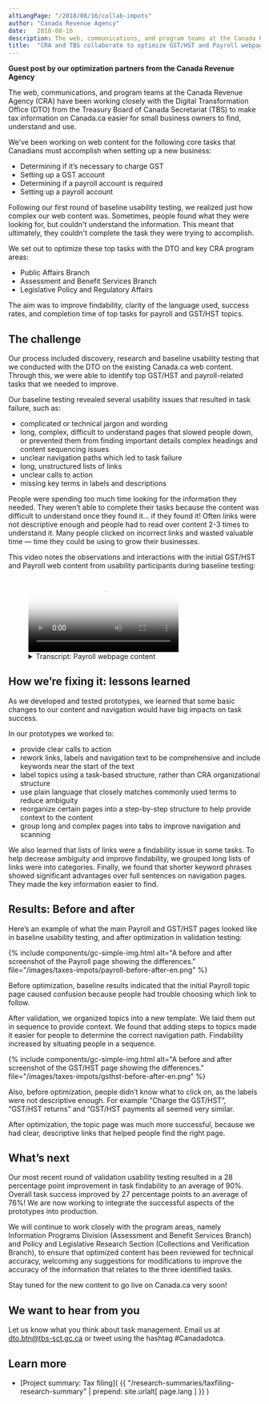 ```yaml
---
altLangPage: "/2018/08/16/collab-impots"
author: "Canada Revenue Agency"
date:   2018-08-16
description: The web, communications, and program teams at the Canada Revenue Agency (CRA) have been working closely with the Digital Transformation Office (DTO) to make tax information on Canada.ca easier for small business owners to find, understand and use.
title:  "CRA and TBS collaborate to optimize GST/HST and Payroll webpage content"
---
```


**Guest post by our optimization partners from the Canada Revenue Agency**

The web, communications, and program teams at the Canada Revenue Agency (CRA) have been working closely with the Digital Transformation Office (DTO) from the Treasury Board of Canada Secretariat (TBS) to make tax information on Canada.ca easier for small business owners to find, understand and use.

We’ve been working on web content for the following core tasks that Canadians must accomplish when setting up a new business:

* Determining if it’s necessary to charge GST
* Setting up a GST account
* Determining if a payroll account is required
* Setting  up a payroll account

Following our first round of baseline usability testing, we realized just how complex our web content was. Sometimes, people found what they were looking for, but couldn't understand the information. This meant that ultimately, they couldn't complete the task they were trying to accomplish.

We set out to optimize these top tasks with the DTO and key CRA program areas:

* Public Affairs Branch
* Assessment and Benefit Services Branch
* Legislative Policy and Regulatory Affairs

The aim was to improve findability, clarity of the language used, success rates, and completion time of top tasks for payroll and GST/HST topics.

## The challenge

Our process included discovery, research and baseline usability testing that we conducted with the DTO on the existing Canada.ca web content. Through this, we were able to identify top GST/HST and payroll-related tasks that we needed to improve.

Our baseline testing revealed several usability issues that resulted in task failure, such as:

* complicated or technical jargon and wording
* long, complex, difficult to understand pages that slowed people down, or prevented them from finding important details
complex headings and content sequencing issues
* unclear navigation paths which led to task failure
* long, unstructured lists of links
* unclear calls to action
* missing key terms in labels and descriptions

People were spending too much time looking for the information they needed. They weren’t able to complete their tasks because the content was difficult to understand once they found it… if they found it! Often links were not descriptive enough and people had to read over content 2-3 times to understand it. Many people clicked on incorrect links and wasted valuable time — time they could be using to grow their businesses.

This video notes the observations and interactions with the initial GST/HST and Payroll web content from usability participants during baseline testing:


<figure class="wb-mltmd wb-init video gc-complex-img" role="group">
  <video poster="/images/taxes-impots/payroll-content-video-poster.jpg" title="Payroll webpage content">
    <source type="video/mp4" src="/images/taxes-impots/payroll-content-en.mp4" />
  </video>
  <figcaption>
    <details>
      <summary>Transcript: Payroll webpage content</summary>
      <p>(Participant)</p>
      <p>(Video showing someone looking at the “Payroll overview” page on Canada.ca. Participant scrolls up and down slightly)</p>
      <p>I don’t see very…</p>
      <p>(Participant click into a page called “RC4110 Employee or self-employed?”)</p>
      <p>That’s not helpful. Yeah it’s not obvious from here...</p>
      <p>(Moderator)</p>
      <p>Right</p>
      <p>(Participant)</p>
      <p>…where to find the information</p>
      <p>(Participant clicks the “back” button and is back on the “Payroll overview” page. They scroll up and down the page then hover mouse over a link titled “Employer responsibilities- the payroll steps”)</p>
      <p>It should be in employer responsibilities…</p>
      <p>(Scrolls down the page again and then scrolls back up to the link titled “Employer responsibilities- the payroll steps”)</p>
      <p>…but I don’t really see</p>
      <p>(Clicks on the link titled “Employer responsibilities- the payroll steps” and ends up on that page. Starts to read out steps on the page)</p>
      <p>“Determine your status”…</p>
      <p>(Scrolls down the page and back up. Hovers over the word “employeer” under the first step which is called “Step 1: Determining your status)</p>
      <p>Obviously you’re an employer but I need more information</p>
      <p>(Clicks on the word “employeer” which is a link to another page called “Are you an employer?”. Scrolls down the page slowly until they get to the bottom)</p>
      <p>Alright well that’s not very useful</p>
    </details>
  </figcaption>
</figure>


## How we’re fixing it: lessons learned

As we developed and tested prototypes, we learned that some basic changes to our content and navigation would have big impacts on task success.

In our prototypes we worked to:

* provide clear calls to action
* rework links, labels and navigation text to be comprehensive and include keywords near the start of the text
* label topics using a task-based structure, rather than CRA organizational structure
* use plain language that closely matches commonly used terms to reduce ambiguity
* reorganize certain pages into a step-by-step structure to help provide context to the content
* group long and complex pages into tabs to improve navigation and scanning

We also learned that lists of links were a findability issue in some tasks. To help decrease ambiguity and improve findability, we grouped long lists of links were into categories. Finally, we found that shorter keyword phrases showed significant advantages over full sentences on navigation pages. They made the key information easier to find.

## Results: Before and after

Here’s an example of what the main Payroll and GST/HST pages looked like in baseline usability testing, and after optimization in validation testing:

{% include components/gc-simple-img.html
   alt="A before and after screenshot of the Payroll page showing the differences."
   file="/images/taxes-impots/payroll-before-after-en.png"
%}

Before optimization, baseline results indicated that the initial Payroll topic page caused confusion because people had trouble choosing which link to follow.

After validation, we organized topics into a new template. We laid them out in sequence to provide context. We found that adding steps to topics made it easier for people to determine the correct navigation path. Findability increased by situating people in a sequence.

{% include components/gc-simple-img.html
   alt="A before and after screenshot of the GST/HST page showing the differences."
   file="/images/taxes-impots/gsthst-before-after-en.png"
%}

Also, before optimization, people didn’t know what to click on, as the labels were not descriptive enough. For example “Charge the GST/HST”, “GST/HST returns” and “GST/HST payments all seemed very similar.

After optimization, the topic page was much more successful, because we had clear, descriptive links that helped people find the right page.

## What’s next

Our most recent round of validation usability testing resulted in a 28 percentage point improvement in task findability to an average of 90%. Overall task success improved by 27 percentage points to an average of 76%! We are now working to integrate the successful aspects of the prototypes into production.

We will continue to work closely with the program areas, namely Information Programs Division (Assessment and Benefit Services Branch) and Policy and Legislative Research Section (Collections and Verification Branch), to ensure that optimized content has been reviewed for technical accuracy, welcoming any suggestions for modifications to improve the accuracy of the information that relates to the three identified tasks.

Stay tuned for the new content to go live on Canada.ca very soon!

## We want to hear from you
Let us know what you think about task management. Email us at [dto.btn@tbs-sct.gc.ca](mailto:dto.btn@tbs-sct.gc.ca) or tweet using the hashtag #Canadadotca.

## Learn more

* [Project summary: Tax filing]( {{ "/research-summaries/taxfiling-research-summary" | prepend: site.urlalt[ page.lang ] }} )
